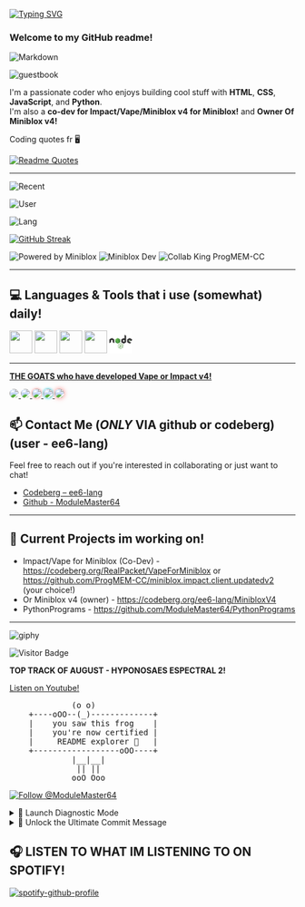 [![Typing SVG](https://readme-typing-svg.demolab.com?font=Fira+Code&size=18&duration=1750&pause=1000&color=6EB891&background=FF141400&width=435&lines=Hey+there+M0dule2Master64+here;Welcome+to+my+github+readme!;I+luv+to+code;HMTL%2C+Python+and+JS+wizard.;always+wishing+everyone+a+great+day+%3AD;Learn+Python+code+its+easy🤡)](https://git.io/typing-svg)

### Welcome to my GitHub readme! 

![Markdown](https://img.shields.io/badge/Markdown-000000?logo=markdown&logoColor=white)

![guestbook](https://modulemaster64.atabook.org)



I'm a passionate coder who enjoys building cool stuff with **HTML**, **CSS**, **JavaScript**, and **Python**.  
I'm also a **co-dev for Impact/Vape/Miniblox v4 for Miniblox!** and **Owner Of Miniblox v4!**

Coding quotes fr 🖥️

[![Readme Quotes](https://quotes-github-readme.vercel.app/api?type=horizontal&theme=dark)](https://github.com/piyushsuthar/github-readme-quotes)

---

![Recent](https://gitmystat.vercel.app/recent?username=ModuleMaster64)

![User](https://gitmystat.vercel.app/user?username=ModuleMaster64)

![Lang](https://gitmystat.vercel.app/top?theme=discord&username=ModuleMaster64&layout=bar)

[![GitHub Streak](https://github-readme-streak-stats-eight.vercel.app?user=ModuleMaster64&theme=tokyonight&hide_border=true&border_radius=10)](https://git.io/streak-stats)

![Powered by Miniblox](https://img.shields.io/badge/Powered%20by-Miniblox!-blue?style=for-the-badge&logo=javascript&logoColor=white)
![Miniblox Dev](https://img.shields.io/badge/MinibloxScripter-Developer!-orange?style=for-the-badge&logo=code&logoColor=white)
![Collab King ProgMEM-CC](https://img.shields.io/badge/Collab%20King-ProgMEM--CC-red?style=for-the-badge&logo=javascript)



---

## 💻 Languages & Tools that i use (somewhat) daily!

<img src="https://cdn.jsdelivr.net/gh/devicons/devicon/icons/html5/html5-original.svg" width="40" height="40"/> 
<img src="https://cdn.jsdelivr.net/gh/devicons/devicon/icons/css3/css3-original.svg" width="40" height="40"/>
<img src="https://cdn.jsdelivr.net/gh/devicons/devicon/icons/javascript/javascript-original.svg" width="40" height="40"/>
<img src="https://cdn.jsdelivr.net/gh/devicons/devicon/icons/python/python-original.svg" width="40" height="40"/>
<img src="https://raw.githubusercontent.com/devicons/devicon/master/icons/nodejs/nodejs-original-wordmark.svg" alt="nodejs" width="40" height="40"/> </a> <a href="https://www.python.org" target="_blank" rel="noreferrer"/> 


---

**THE GOATS who have developed Vape or Impact v4!**

<a href="https://github.com/ProgMEM-CC">
  <img src="https://github.com/ProgMEM-CC.png" width="50" style="border-radius:50%" />
</a>
<a href="https://codeberg.org/RealPacket">
  <img src="https://codeberg.org/RealPacket.png" width="50" style="border-radius:50%" />
</a>
<a href="https://github.com/7GrandDadPGN" title="7GrandDad – VapeV4 & MinibloxTranslationLayer">
  <img src="https://github.com/7GrandDadPGN.png" width="50" style="border-radius:50%; box-shadow: 0 0 5px #f77473;" />
</a>
<a href="https://github.com/he557" title="he557 – Dev & Collaborator">
  <img src="https://github.com/he557.png" width="50" style="border-radius:50%; box-shadow: 0 0 5px #00bcd4;" />
</a>
<a href="https://github.com/ModuleMaster64" title="ModuleMaster64 – Owner of Miniblox v4 & Python wizard">
  <img src="https://github.com/ModuleMaster64.png" width="60" style="border-radius:50%; box-shadow: 0 0 8px #f77473;" />
</a>





## 📫 Contact Me (***ONLY*** VIA github or codeberg) (user - ee6-lang)

Feel free to reach out if you're interested in collaborating or just want to chat!
- [Codeberg – ee6-lang](https://codeberg.org/ee6-lang)
- [Github - ModuleMaster64](https://github.com/ModuleMaster64)

---

## 🧪 Current Projects im working on!

- Impact/Vape for Miniblox (Co-Dev) - https://codeberg.org/RealPacket/VapeForMiniblox or https://github.com/ProgMEM-CC/miniblox.impact.client.updatedv2 (your choice!)
- Or Miniblox v4 (owner) - https://codeberg.org/ee6-lang/MinibloxV4
- PythonPrograms - https://github.com/ModuleMaster64/PythonPrograms

---

![giphy](https://github.com/user-attachments/assets/2e6b2051-0452-46cb-847c-9dd38a437f65)

![Visitor Badge](https://visitor-badge.laobi.icu/badge?page_id=ModuleMaster64)


**TOP TRACK OF AUGUST - HYPONOSAES ESPECTRAL 2!** 

[Listen on Youtube!](https://www.youtube.com/watch?v=AKGLvbjwosk)



<!-- ASCII art for elite scrollers -->
<pre>
             (o o)
    +----oOO--(_)-------------+
    |    you saw this frog    |
    |    you're now certified |
    |     README explorer 🏅   |
    +------------------oOO----+
             |__|__|
              || ||
             ooO Ooo
</pre>

[![Follow @ModuleMaster64](https://img.shields.io/github/followers/ModuleMaster64?label=Follow&style=social)](https://github.com/ModuleMaster64)

<details>
<summary>🧨 Launch Diagnostic Mode</summary>

$ initializing miniblox-ops --mode debug  
✓ Boot sequence triggered  
✓ ModuleMaster64 identity verified  
✓ Guardian Of the Galaxy: Active  
✓ Snack protocols: 🍫 detected  
—

Running diagnostic...

[WARN] Recursive recursion detected  
[INFO] Miniblox script velocity: 9000 rpm  
[ERROR] Meme threshold exceeded. System giggling uncontrollably.  
[SYS] Unused codebase fragments found in dimension 4D.

Injecting humor drivers...  
Overclocking README enthusiasm...  
Deploying surprise ASCII...

  .--.      .--.      .--.      .--.    
 ( o_O)    ( -_-)    ( ʘ‿ʘ )   (='.'=)   
 /|  |      /|  |      /|  |     /|  |\   

>>> All systems nominal. Vibes: immaculate ✅

</details>

<details>
<summary>🧠 Unlock the Ultimate Commit Message</summary>

Solve this riddle to receive access to `golden_branch_of_truth`:

> I’m used in haste but break in shame,  
> A dev regrets me, yet I remain.  
> What am I?

(Hint: It's the reason behind every frantic rollback)

Answer: `git push --force` 😈  
Well done, you may now join the README Illuminati.

</details>

## 🎧 LISTEN TO WHAT IM LISTENING TO ON SPOTIFY!

[![spotify-github-profile](https://spotify-github-profile.kittinanx.com/api/view?uid=31ts5yr6rawtr4vebnzoiwmazkka&cover_image=true&theme=default&show_offline=false&background_color=000000&interchange=true&bar_color=ffffff&bar_color_cover=false)](https://spotify-github-profile.kittinanx.com/api/view?uid=31ts5yr6rawtr4vebnzoiwmazkka&redirect=true)




